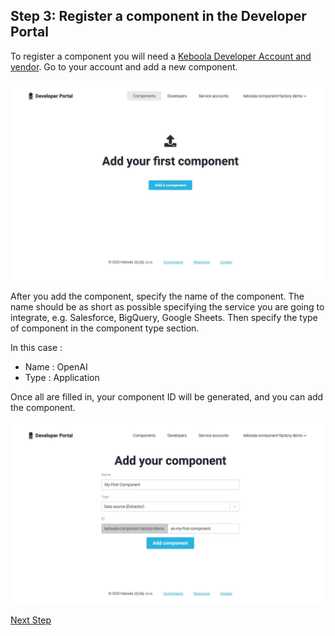 ## Step 3: Register a component in the Developer Portal

To register a component you will need a [Keboola Developer Account and vendor](https://developers.keboola.com/extend/component/tutorial/#before-you-start). 
Go to your account and add a new component.

![](resources/images_for_readme/dev_portal.png)

After you add the component, specify the name of the component.
The name should be as short as possible specifying the service you are going to integrate, e.g. Salesforce, BigQuery, Google Sheets. 
Then specify the type of component in the component type section.

In this case :
* Name : OpenAI
* Type : Application

Once all are filled in, your component ID will be generated, and you can add the component.

![](resources/images_for_readme/add_component.png)


[Next Step](https://github.com/bakobako/keboola-empower-workshop-components/blob/main/workshop_steps/Step%2004%3A%20Create%20a%20component%20repository%20in%20GitHub.md)